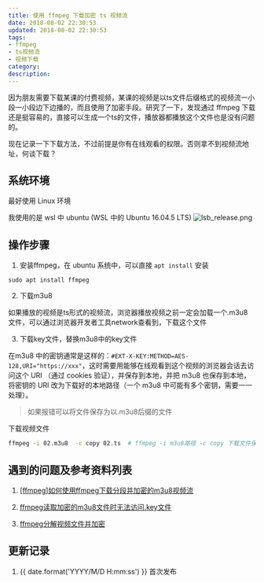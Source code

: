 ```yaml
---
title: 使用 ffmpeg 下载加密 ts 视频流
date: 2018-08-02 22:30:53
updated: 2018-08-02 22:30:53
tags:
- ffmpeg
- ts视频流
- 视频下载
category:
description:
---
```


因为朋友需要下载某课的付费视频，某课的视频是以ts文件后缀格式的视频流一小段一小段边下边播的，而且使用了加密手段。研究了一下，发现通过 ffmpeg 下载还是挺容易的，直接可以生成一个ts的文件，播放器都播放这个文件也是没有问题的。

现在记录一下下载方法，不过前提是你有在线观看的权限。否则拿不到视频流地址，何谈下载？

<!-- more -->

## 系统环境
  最好使用 Linux 环境

  我使用的是 wsl 中 ubuntu (WSL 中的 Ubuntu 16.04.5 LTS)
  ![lsb_release.png](https://static.lidong.me/upload/images/HkQVn9xB7.png)

## 操作步骤

1. 安装ffmpeg，在 ubuntu 系统中，可以直接 `apt install` 安装

  ```
  sudo apt install ffmpeg
  ```

2. 下载m3u8

  如果播放的视频是ts形式的视频流，浏览器播放视频之前一定会加载一个.m3u8 文件，可以通过浏览器开发者工具network查看到，下载这个文件

3. 下载key文件，替换m3u8中的key文件

  在m3u8 中的密钥通常是这样的：`#EXT-X-KEY:METHOD=AES-128,URI="https://xxx"`，这时需要用能够在线观看到这个视频的浏览器会话去访问这个 URI （通过 cookies 验证），并保存到本地，并把 m3u8 也保存到本地，将密钥的 URI 改为下载好的本地路径（一个 m3u8 中可能有多个密钥，需要一一处理）。

  > 如果报错可以将文件保存为以.m3u8后缀的文件

  下载视频文件

  ```sh
  ffmpeg -i 02.m3u8  -c copy 02.ts  # ffmpeg -i m3u8路径 -c copy 下载文件保存文件名
  ```

## 遇到的问题及参考资料列表

1. [[ffmpeg]如何使用ffmpeg下载分段并加密的m3u8视频流](http://www.cuplayer.com/player/PlayerCode/FFmpeg/2017/0419/2873.html)

2. [ffmpeg读取加密的m3u8文件时无法访问.key文件](https://blog.csdn.net/dzreal_7/article/details/79277636)

3. [ffmpeg分解视频文件并加密](https://blog.csdn.net/cnhome/article/details/73250495)

## 更新记录

1. {{ date.format('YYYY/M/D H:mm:ss') }} 首次发布

